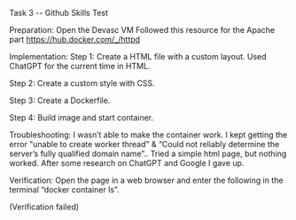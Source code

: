Task 3 -- Github Skills Test

Preparation:
Open the Devasc VM
Followed this resource for the Apache part https://hub.docker.com/_/httpd


Implementation:
Step 1:
Create a HTML file with a custom layout.
Used ChatGPT for the current time in HTML.

Step 2:
Create a custom style with CSS.

Step 3:
Create a Dockerfile.

Step 4:
Build image and start container.


Troubleshooting:
I wasn’t able to make the container work.
I kept getting the error "unable to create worker thread" & “Could not reliably determine the server’s fully qualified domain name”..
Tried a simple html page, but nothing worked.
After some research on ChatGPT and Google I gave up.


Verification:
Open the page in a web browser and enter the following in the terminal “docker container ls”.

(Verification failed)